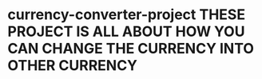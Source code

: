 # currency-converter-project THESE  PROJECT IS ALL ABOUT HOW YOU CAN CHANGE THE CURRENCY INTO OTHER CURRENCY
